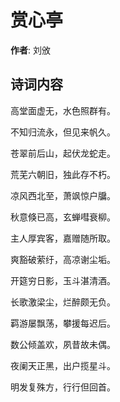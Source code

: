 # 赏心亭

**作者**: 刘攽

## 诗词内容

高堂面虚无，水色照群有。

不知归流永，但见来帆久。

苍翠前后山，起伏龙蛇走。

荒芜六朝旧，独此存不朽。

凉风西北至，萧飒惊户牖。

秋意倏已高，玄蝉嘒衰柳。

主人厚宾客，嘉赠随所取。

爽豁破萦纡，高凉谢尘垢。

开筵穷日影，玉斗湛清酒。

长歌激梁尘，烂醉颇无负。

羁游屡飘荡，攀援每迟后。

数公倾盖欢，夙昔故未偶。

夜阑天正黑，出户揽星斗。

明发复殊方，行行但回首。

